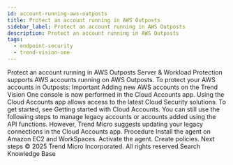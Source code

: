 ```yaml
---
id: account-running-aws-outposts
title: Protect an account running in AWS Outposts
sidebar_label: Protect an account running in AWS Outposts
description: Protect an account running in AWS Outposts
tags:
  - endpoint-security
  - trend-vision-one
---
```


 Protect an account running in AWS Outposts Server & Workload Protection supports AWS accounts running on AWS Outposts. To protect your AWS accounts in Outposts: Important Adding new AWS accounts on the Trend Vision One console is now performed in the Cloud Accounts app. Using the Cloud Accounts app allows access to the latest Cloud Security solutions. To get started, see Getting started with Cloud Accounts. You can still use the following steps to manage legacy accounts or accounts added using the API functions. However, Trend Micro suggests updating your legacy connections in the Cloud Accounts app. Procedure Install the agent on Amazon EC2 and WorkSpaces. Activate the agent. Create policies. Next steps © 2025 Trend Micro Incorporated. All rights reserved.Search Knowledge Base